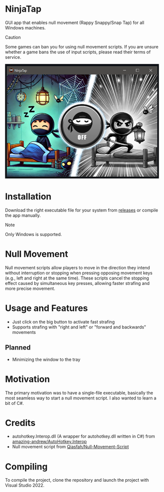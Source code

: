 # NinjaTap
GUI app that enables null movement (Rappy Snappy/Snap Tap) for all Windows machines.
> [!Caution]
> Some games can ban you for using null movement scripts.
> If you are unsure whether a game bans the use of input scripts, please read their terms of service.

![screenshot](NinjaTap/Images/screenshot.png)

# Installation
Download the right executable file for your system from [releases](https://github.com/nexuma/NinjaTap/releases/) or compile the app manually.
> [!NOTE]  
> Only Windows is supported.

# Null Movement
Null movement scripts allow players to move in the direction they intend without interruption or stopping when pressing opposing movement keys (e.g., left and right at the same time). These scripts cancel the stopping effect caused by simultaneous key presses, allowing faster strafing and more precise movement.
# Usage and Features
- Just click on the big button to activate fast strafing
- Supports strafing with "right and left" or "forward and backwards" movements
## Planned
- Minimizing the window to the tray
# Motivation
The primary motivation was to have a single-file executable, basically the most seamless way to start a null movement script. I also wanted to learn a bit of C#.
# Credits
- autohotkey.Interop.dll (A wrapper for autohotkey.dll written in C#) from [amazing-andrew/AutoHotkey.Interop](https://github.com/amazing-andrew/AutoHotkey.Interop)
- Null movement script from [Qiasfah/Null-Movement-Script](https://github.com/Qiasfah/Null-Movement-Script)
# Compiling
To compile the project, clone the repository and launch the project with Visual Studio 2022.
